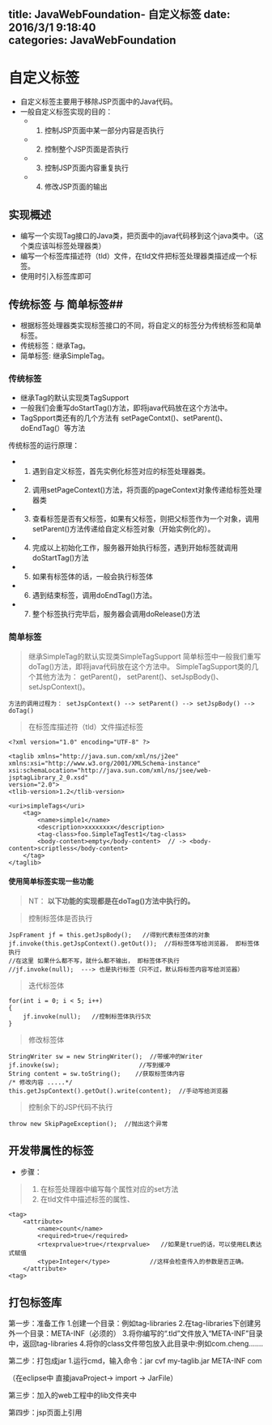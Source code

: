 title: JavaWebFoundation- 自定义标签
date: 2016/3/1 9:18:40               
categories: JavaWebFoundation
---


# 自定义标签 #
- 自定义标签主要用于移除JSP页面中的Java代码。
- 一般自定义标签实现的目的：
	- 1. 控制JSP页面中某一部分内容是否执行
	- 2. 控制整个JSP页面是否执行
	- 3. 控制JSP页面内容重复执行
	- 4. 修改JSP页面的输出

## 实现概述 ##
- 编写一个实现Tag接口的Java类，把页面中的java代码移到这个java类中。（这个类应该叫标签处理器类）
- 编写一个标签库描述符（tld）文件，在tld文件把标签处理器类描述成一个标签。
-  使用时引入标签库即可


## 传统标签 与 简单标签##
- 根据标签处理器类实现标签接口的不同，将自定义的标签分为传统标签和简单标签。
- 传统标签：继承Tag。
- 简单标签: 继承SimpleTag。

### 传统标签 ###
- 继承Tag的默认实现类TagSupport
- 一般我们会重写doStartTag()方法，即将java代码放在这个方法中。
- TagSpport类还有的几个方法有 setPageContxt()、setParent()、doEndTag(）等方法


传统标签的运行原理：

- 1. 遇到自定义标签，首先实例化标签对应的标签处理器类。
- 2. 调用setPageContext()方法，将页面的pageContext对象传递给标签处理器类
- 3. 查看标签是否有父标签，如果有父标签，则把父标签作为一个对象，调用setParent()方法传递给自定义标签对象（开始实例化的）。
- 4. 完成以上初始化工作，服务器开始执行标签，遇到开始标签就调用doStartTag()方法
- 5. 如果有标签体的话，一般会执行标签体
- 6. 遇到结束标签，调用doEndTag()方法。
- 7. 整个标签执行完毕后，服务器会调用doRelease()方法


### 简单标签 ###
> 继承SimpleTag的默认实现类SimpleTagSupport
> 简单标签中一般我们重写doTag()方法，即将java代码放在这个方法中。
	SimpleTagSupport类的几个其他方法为： getParent()， setParent()、setJspBody()、setJspContext()。
	
	方法的调用过程为： setJspContext() --> setParent() --> setJspBody() --> doTag() 


>  在标签库描述符（tld）文件描述标签
	
	<?xml version="1.0" encoding="UTF-8" ?>
	
	<taglib xmlns="http://java.sun.com/xml/ns/j2ee" xmlns:xsi="http://www.w3.org/2001/XMLSchema-instance"
	xsi:schemaLocation="http://java.sun.com/xml/ns/jsee/web-jsptagLibrary_2_0.xsd"
	version="2.0">
	<tlib-version>1.2</tlib-version>
	
	<uri>simpleTags</uri>
		<tag>
			<name>simple1</name>
			<description>xxxxxxxx</description>
			<tag-class>foo.SimpleTagTest1</tag-class>
			<body-content>empty</body-content>  // -> <body-content>scriptless</body-content>
		</tag>
	</taglib>

#### 使用简单标签实现一些功能 ####

> NT： **以下功能的实现都是在doTag()方法中执行的。**

> 控制标签体是否执行	

	JspFrament jf = this.getJspBody();   //得到代表标签体的对象
	jf.invoke(this.getJspContext().getOut());  //将标签体写给浏览器， 即标签体执行
    //在这里 如果什么都不写，就什么都不输出， 即标签体不执行
	//jf.invoke(null);  ---> 也是执行标签（只不过，默认将标签内容写给浏览器）

> 迭代标签体

	for(int i = 0; i < 5; i++)
	{
		jf.invoke(null);   //控制标签体执行5次
	}


> 修改标签体

	StringWriter sw = new StringWriter();  //带缓冲的Writer
	jf.inovke(sw);						//写到缓冲
	String content = sw.toString();    //获取标签体内容
	/* 修改内容 .....*/
	this.getJspContext().getOut().write(content);  //手动写给浏览器

> 控制余下的JSP代码不执行
> 
	throw new SkipPageException();  //抛出这个异常

## 开发带属性的标签 ##
- 步骤：
> 1. 在标签处理器中编写每个属性对应的set方法
> 2. 在tld文件中描述标签的属性、

	<tag>
		<attribute>
			<name>count</name>
			<required>true</required>
			<rtexprvalue>true</rtexprvalue>   //如果是true的话，可以使用EL表达式赋值
			<type>Integer</type>           //这样会检查传入的参数是否正确。
		</attribute>
	<tag>

## 打包标签库 ##

第一步：准备工作
1.创建一个目录：例如tag-libraries
2.在tag-libraries下创建另外一个目录：META-INF（必须的）
3.将你编写的“.tld”文件放入“META-INF”目录中，返回tag-libraries
4.将你的class文件带包放入此目录中:例如com.cheng.……

第二步：打包成jar
1.运行cmd，输入命令：jar cvf my-taglib.jar META-INF com

（在eclipse中 直接javaProject-> import -> JarFile）

第三步：加入的web工程中的lib文件夹中

第四步：jsp页面上引用